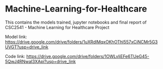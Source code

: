 # Machine-Learning-for-Healthcare
This contains the models trained, jupyter notebooks and final report of CSC2541 - Machine Learning for Healthcare Project

Model link: https://drive.google.com/drive/folders/1uXRdlMqxOKhOThl557xCiNCMr5G3UVGT?usp=drive_link

Code link: https://drive.google.com/drive/folders/1OWLvliEFe6TUeG45-5QwJ4RNwaI3XApi?usp=drive_link
